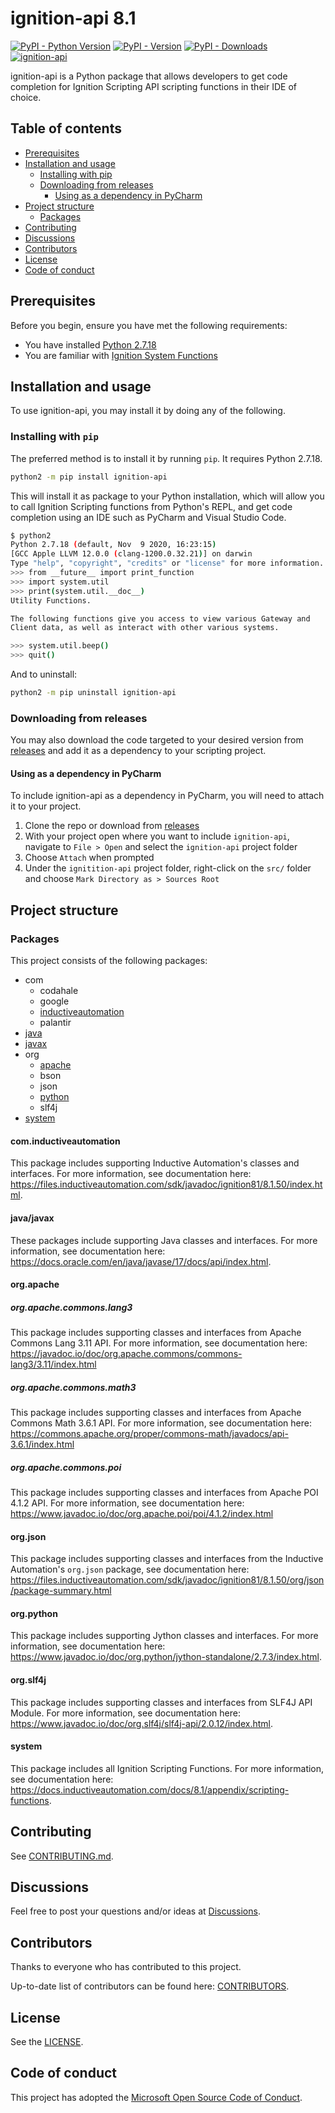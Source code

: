 # ignition-api 8.1

<!--- Badges --->
[![PyPI - Python Version](https://img.shields.io/pypi/pyversions/ignition-api)](https://pypi.org/project/ignition-api/)
[![PyPI - Version](https://img.shields.io/pypi/v/ignition-api)](https://pypi.org/project/ignition-api/)
[![PyPI - Downloads](https://static.pepy.tech/badge/ignition-api)](https://pepy.tech/projects/ignition-api)
[![ignition-api](https://snyk.io//advisor/python/ignition-api/badge.svg)](https://snyk.io//advisor/python/ignition-api)

ignition-api is a Python package that allows developers to get code completion
for Ignition Scripting API scripting functions in their IDE of choice.

## Table of contents

- [Prerequisites](#prerequisites)
- [Installation and usage](#installation-and-usage)
  - [Installing with pip](#installing-with-pip)
  - [Downloading from releases](#downloading-from-releases)
    - [Using as a dependency in PyCharm](#using-as-a-dependency-in-pycharm)
- [Project structure](#project-structure)
  - [Packages](#packages)
- [Contributing](#contributing)
- [Discussions](#discussions)
- [Contributors](#contributors)
- [License](#license)
- [Code of conduct](#code-of-conduct)

## Prerequisites

Before you begin, ensure you have met the following requirements:

- You have installed [Python 2.7.18]
- You are familiar with [Ignition System Functions]

## Installation and usage

To use ignition-api, you may install it by doing any of the following.

### Installing with `pip`

The preferred method is to install it by running `pip`. It requires Python
2.7.18.

```bash
python2 -m pip install ignition-api
```

This will install it as package to your Python installation, which will allow
you to call Ignition Scripting functions from Python's REPL, and get code
completion using an IDE such as PyCharm and Visual Studio Code.

```bash
$ python2
Python 2.7.18 (default, Nov  9 2020, 16:23:15)
[GCC Apple LLVM 12.0.0 (clang-1200.0.32.21)] on darwin
Type "help", "copyright", "credits" or "license" for more information.
>>> from __future__ import print_function
>>> import system.util
>>> print(system.util.__doc__)
Utility Functions.

The following functions give you access to view various Gateway and
Client data, as well as interact with other various systems.

>>> system.util.beep()
>>> quit()
```

And to uninstall:

```bash
python2 -m pip uninstall ignition-api
```

### Downloading from releases

You may also download the code targeted to your desired version from [releases]
and add it as a dependency to your scripting project.

#### Using as a dependency in PyCharm

To include ignition-api as a dependency in PyCharm, you will need to attach it
to your project.

1. Clone the repo or download from [releases]
1. With your project open where you want to include `ignition-api`, navigate to
   `File > Open` and select the `ignition-api` project folder
1. Choose `Attach` when prompted
1. Under the `ignitition-api` project folder, right-click on the `src/` folder
   and choose `Mark Directory as > Sources Root`

## Project structure

### Packages

This project consists of the following packages:

- com
  - codahale
  - google
  - [inductiveautomation](#cominductiveautomation)
  - palantir
- [java](#javajavax)
- [javax](#javajavax)
- org
  - [apache](#orgapache)
  - bson
  - json
  - [python](#orgpython)
  - slf4j
- [system](#system)

#### com.inductiveautomation

This package includes supporting Inductive Automation's classes and interfaces.
For more information, see documentation here:
<https://files.inductiveautomation.com/sdk/javadoc/ignition81/8.1.50/index.html>.

#### java/javax

These packages include supporting Java classes and interfaces. For more
information, see documentation here:
<https://docs.oracle.com/en/java/javase/17/docs/api/index.html>.

#### org.apache

##### org.apache.commons.lang3

This package includes supporting classes and interfaces from Apache Commons Lang
3.11 API. For more information, see documentation here:
<https://javadoc.io/doc/org.apache.commons/commons-lang3/3.11/index.html>

##### org.apache.commons.math3

This package includes supporting classes and interfaces from Apache Commons Math
3.6.1 API. For more information, see documentation here:
<https://commons.apache.org/proper/commons-math/javadocs/api-3.6.1/index.html>

##### org.apache.commons.poi

This package includes supporting classes and interfaces from Apache POI 4.1.2
API. For more information, see documentation here:
<https://www.javadoc.io/doc/org.apache.poi/poi/4.1.2/index.html>

#### org.json

This package includes supporting classes and interfaces from the Inductive
Automation's `org.json` package, see documentation here:
<https://files.inductiveautomation.com/sdk/javadoc/ignition81/8.1.50/org/json/package-summary.html>

#### org.python

This package includes supporting Jython classes and interfaces. For more
information, see documentation here:
<https://www.javadoc.io/doc/org.python/jython-standalone/2.7.3/index.html>.

#### org.slf4j

This package includes supporting classes and interfaces from SLF4J API Module.
For more information, see documentation here:
<https://www.javadoc.io/doc/org.slf4j/slf4j-api/2.0.12/index.html>.

#### system

This package includes all Ignition Scripting Functions. For more information,
see documentation here:
<https://docs.inductiveautomation.com/docs/8.1/appendix/scripting-functions>.

## Contributing

See [CONTRIBUTING.md].

## Discussions

Feel free to post your questions and/or ideas at [Discussions].

## Contributors

Thanks to everyone who has contributed to this project.

Up-to-date list of contributors can be found here: [CONTRIBUTORS].

## License

See the [LICENSE].

## Code of conduct

This project has adopted the [Microsoft Open Source Code of Conduct].

<!-- Links -->
[CONTRIBUTING.md]: https://github.com/ignition-devs/ignition-api-8.1/blob/main/CONTRIBUTING.md#contributing-to-ignition-api
[CONTRIBUTORS]: https://github.com/ignition-devs/ignition-api-8.1/graphs/contributors
[Discussions]: https://github.com/orgs/ignition-devs/discussions
[Ignition System Functions]: https://docs.inductiveautomation.com/docs/8.1/appendix/scripting-functions
[LICENSE]: https://github.com/ignition-devs/ignition-api-8.1/blob/main/LICENSE
[Microsoft Open Source Code of Conduct]: https://opensource.microsoft.com/codeofconduct/
[Python 2.7.18]: https://www.python.org/downloads/release/python-2718/
[releases]: https://github.com/ignition-devs/ignition-api-8.1/releases
